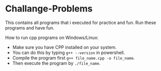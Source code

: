 # Challange-Problems
This contains all programs that i executed for practice and fun. Run these programs and have fun.

How to run cpp programs on Windows/Linux:
- Make sure you have CPP installed on your system.
- You can do this by typing `g++ --version` in powershell.
- Compile the program first `g++ file_name.cpp -o file_name`.
- Then execute the program by `./file_name`.
